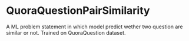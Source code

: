 # QuoraQuestionPairSimilarity
A ML problem statement in which model predict wether two question are similar or not. Trained on QuoraQuestion dataset.
